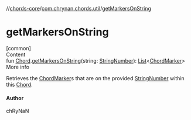 //[chords-core](../../index.md)/[com.chrynan.chords.util](index.md)/[getMarkersOnString](get-markers-on-string.md)



# getMarkersOnString  
[common]  
Content  
fun [Chord](../com.chrynan.chords.model/-chord/index.md).[getMarkersOnString](get-markers-on-string.md)(string: [StringNumber](../com.chrynan.chords.model/-string-number/index.md)): [List](https://kotlinlang.org/api/latest/jvm/stdlib/kotlin.collections/-list/index.html)<[ChordMarker](../com.chrynan.chords.model/-chord-marker/index.md)>  
More info  


Retrieves the [ChordMarker](../com.chrynan.chords.model/-chord-marker/index.md)s that are on the provided [StringNumber](../com.chrynan.chords.model/-string-number/index.md) within this [Chord](../com.chrynan.chords.model/-chord/index.md).



#### Author  


chRyNaN

  



